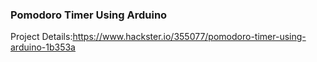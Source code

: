 ### Pomodoro Timer Using Arduino
Project Details:https://www.hackster.io/355077/pomodoro-timer-using-arduino-1b353a
